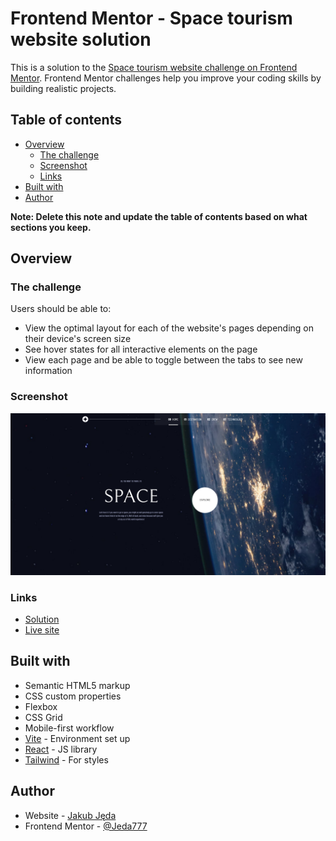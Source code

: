 # Frontend Mentor - Space tourism website solution

This is a solution to the [Space tourism website challenge on Frontend Mentor](https://www.frontendmentor.io/challenges/space-tourism-multipage-website-gRWj1URZ3). Frontend Mentor challenges help you improve your coding skills by building realistic projects. 

## Table of contents

- [Overview](#overview)
  - [The challenge](#the-challenge)
  - [Screenshot](#screenshot)
  - [Links](#links)
- [Built with](#built-with)
- [Author](#author)

**Note: Delete this note and update the table of contents based on what sections you keep.**

## Overview

### The challenge

Users should be able to:

- View the optimal layout for each of the website's pages depending on their device's screen size
- See hover states for all interactive elements on the page
- View each page and be able to toggle between the tabs to see new information

### Screenshot

![Screenshot](./Screenshot.png)

### Links

- [Solution](https://www.frontendmentor.io/solutions/space-tourism-multipage-website-vite-react-tailwind-rZv76CDUA1)
- [Live site](https://gentle-pie-d0895b.netlify.app/)

## Built with

- Semantic HTML5 markup
- CSS custom properties
- Flexbox
- CSS Grid
- Mobile-first workflow
- [Vite](https://vitejs.dev/) - Environment set up
- [React](https://reactjs.org/) - JS library
- [Tailwind](https://tailwindcss.com/) - For styles

## Author

- Website - [Jakub Jęda](https://github.com/Jeda777)
- Frontend Mentor - [@Jeda777](https://www.frontendmentor.io/profile/Jeda777)

